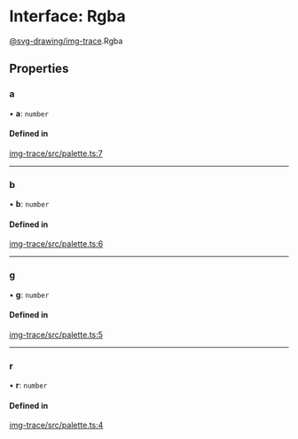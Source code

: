 # Interface: Rgba

[@svg-drawing/img-trace](../../modules/svg_drawing_img_trace.md).Rgba

## Properties

### a

• **a**: `number`

#### Defined in

[img-trace/src/palette.ts:7](https://github.com/kmkzt/svg-drawing/blob/6e54c2f/packages/img-trace/src/palette.ts#L7)

___

### b

• **b**: `number`

#### Defined in

[img-trace/src/palette.ts:6](https://github.com/kmkzt/svg-drawing/blob/6e54c2f/packages/img-trace/src/palette.ts#L6)

___

### g

• **g**: `number`

#### Defined in

[img-trace/src/palette.ts:5](https://github.com/kmkzt/svg-drawing/blob/6e54c2f/packages/img-trace/src/palette.ts#L5)

___

### r

• **r**: `number`

#### Defined in

[img-trace/src/palette.ts:4](https://github.com/kmkzt/svg-drawing/blob/6e54c2f/packages/img-trace/src/palette.ts#L4)

